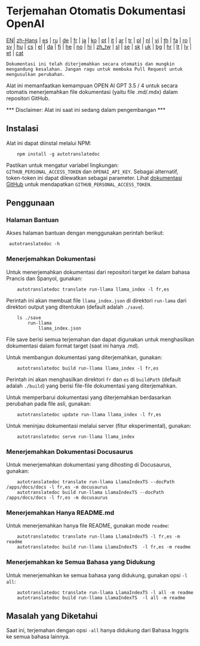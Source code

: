 
# Terjemahan Otomatis Dokumentasi OpenAI

[EN](./README.md)| [zh-Hans](/i18n/README_zh-Hans.md) | [es](/i18n/README_es.md) | [ru](/i18n/README_ru.md) | [de](/i18n/README_de.md) | [fr](/i18n/README_fr.md) | [ja](/i18n/README_ja.md) | [ko](/i18n/README_ko.md) | [pt](/i18n/README_pt.md) | [it](/i18n/README_it.md) | [ar](/i18n/README_ar.md) | [tr](/i18n/README_tr.md) | [pl](/i18n/README_pl.md) | [nl](/i18n/README_nl.md) | [vi](/i18n/README_vi.md) | [th](/i18n/README_th.md) | [fa](/i18n/README_fa.md) | [ro](/i18n/README_ro.md) | [sv](/i18n/README_sv.md) | [hu](/i18n/README_hu.md) | [cs](/i18n/README_cs.md) | [el](/i18n/README_el.md) | [da](/i18n/README_da.md) | [fi](/i18n/README_fi.md) | [he](/i18n/README_he.md) | [no](/i18n/README_no.md) | [hi](/i18n/README_hi.md) | [zh_tw](/i18n/README_zh_tw.md) | [sl](/i18n/README_sl.md) | [se](/i18n/README_se.md) | [sk](/i18n/README_sk.md) | [uk](/i18n/README_uk.md) | [bg](/i18n/README_bg.md) | [hr](/i18n/README_hr.md) | [lt](/i18n/README_lt.md) | [lv](/i18n/README_lv.md) | [et](/i18n/README_et.md) | [cat](/i18n/README_cat.md) 

```Dokumentasi ini telah diterjemahkan secara otomatis dan mungkin mengandung kesalahan. Jangan ragu untuk membuka Pull Request untuk mengusulkan perubahan.```


Alat ini memanfaatkan kemampuan OPEN AI GPT 3.5 / 4 untuk secara otomatis menerjemahkan file dokumentasi (yaitu file .md/.mdx) dalam repositori GitHub.

*** Disclaimer: Alat ini saat ini sedang dalam pengembangan ***


## Instalasi

Alat ini dapat diinstal melalui NPM:


```
    npm install -g autotranslatedoc
```

Pastikan untuk mengatur variabel lingkungan: `GITHUB_PERSONAL_ACCESS_TOKEN` dan `OPENAI_API_KEY`. Sebagai alternatif, token-token ini dapat dilewatkan sebagai parameter. Lihat [dokumentasi GitHub](https://docs.github.com/en/github/authenticating-to-github/creating-a-personal-access-token) untuk mendapatkan `GITHUB_PERSONAL_ACCESS_TOKEN`.
## Penggunaan


### Halaman Bantuan
Akses halaman bantuan dengan menggunakan perintah berikut:
```
 autotranslatedoc -h
```
### Menerjemahkan Dokumentasi

Untuk menerjemahkan dokumentasi dari repositori target ke dalam bahasa Prancis dan Spanyol, gunakan:
```
    autotranslatedoc translate run-llama llama_index -l fr,es
```


Perintah ini akan membuat file `llama_index.json` di direktori `run-lama` dari direktori output yang ditentukan (default adalah `./save`).
```
    ls ./save
        run-llama
            llama_index.json 
```
File save berisi semua terjemahan dan dapat digunakan untuk menghasilkan dokumentasi dalam format target (saat ini hanya .md).

Untuk membangun dokumentasi yang diterjemahkan, gunakan:

```
    autotranslatedoc build run-llama llama_index -l fr,es
```


Perintah ini akan menghasilkan direktori `fr` dan `es` di `buildPath` (default adalah `./build`) yang berisi file-file dokumentasi yang diterjemahkan.

Untuk memperbarui dokumentasi yang diterjemahkan berdasarkan perubahan pada file asli, gunakan:

```
    autotranslatedoc update run-llama llama_index -l fr,es
```


Untuk meninjau dokumentasi melalui server (fitur eksperimental), gunakan:
```
    autotranslatedoc serve run-llama llama_index
```
### Menerjemahkan Dokumentasi Docusaurus

Untuk menerjemahkan dokumentasi yang dihosting di Docusaurus, gunakan:

```
    autotranslatedoc translate run-llama LlamaIndexTS --docPath /apps/docs/docs -l fr,es -m docusaurus
    autotranslatedoc build run-llama LlamaIndexTS --docPath /apps/docs/docs -l fr,es -m docusaurus
```
### Menerjemahkan Hanya README.md

Untuk menerjemahkan hanya file README, gunakan mode `readme`:

```
    autotranslatedoc translate run-llama LlamaIndexTS -l fr,es -m readme
    autotranslatedoc build run-llama LlamaIndexTS  -l fr,es -m readme
```
### Menerjemahkan ke Semua Bahasa yang Didukung

Untuk menerjemahkan ke semua bahasa yang didukung, gunakan opsi `-l all`:

```
    autotranslatedoc translate run-llama LlamaIndexTS -l all -m readme
    autotranslatedoc build run-llama LlamaIndexTS  -l all -m readme
```
## Masalah yang Diketahui

Saat ini, terjemahan dengan opsi `-all` hanya didukung dari Bahasa Inggris ke semua bahasa lainnya.
